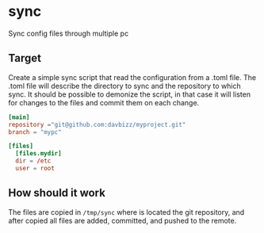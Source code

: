 # sync

Sync config files through multiple pc

## Target

Create a simple sync script that read the configuration from a .toml file. The .toml file will describe the directory to
sync and the repository to which sync. It should be possible to demonize the script, in that case it will listen for 
changes to the files and commit them on each change.

```toml
[main]
repository ="git@github.com:davbizz/myproject.git"
branch = "mypc"

[files]
  [files.mydir]
  dir = /etc
  user = root
```

## How should it work

The files are copied in `/tmp/sync` where is located the git repository, and after copied all files are added,
committed, and pushed to the remote.